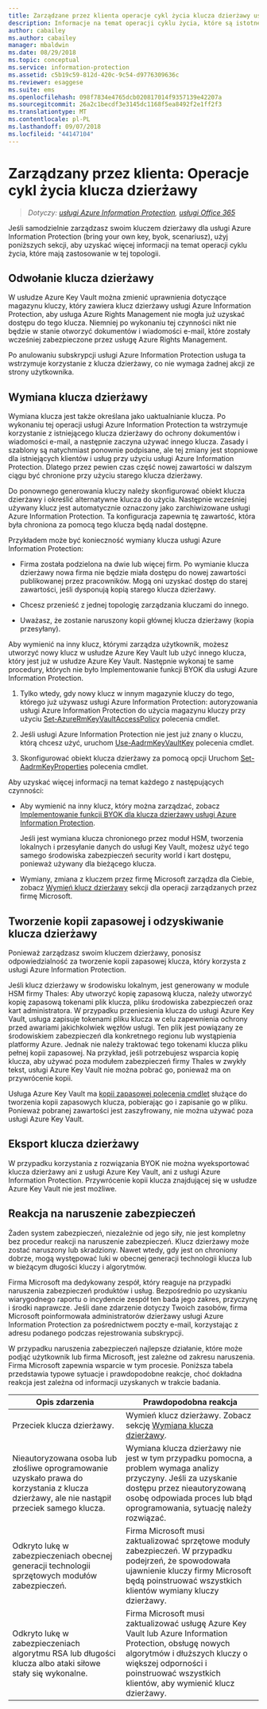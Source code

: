 ```yaml
---
title: Zarządzane przez klienta operacje cykl życia klucza dzierżawy usługi AIP
description: Informacje na temat operacji cyklu życia, które są istotne, jeśli zarządzasz swoim kluczem dzierżawy usługi Azure Information Protection (bring your own key, byok, scenariusz).
author: cabailey
ms.author: cabailey
manager: mbaldwin
ms.date: 08/29/2018
ms.topic: conceptual
ms.service: information-protection
ms.assetid: c5b19c59-812d-420c-9c54-d9776309636c
ms.reviewer: esaggese
ms.suite: ems
ms.openlocfilehash: 098f7834e4765dcb020817014f9357139e42207a
ms.sourcegitcommit: 26a2c1becdf3e3145dc1168f5ea8492f2e1ff2f3
ms.translationtype: MT
ms.contentlocale: pl-PL
ms.lasthandoff: 09/07/2018
ms.locfileid: "44147104"
---
```

# <a name="customer-managed-tenant-key-life-cycle-operations"></a>Zarządzany przez klienta: Operacje cykl życia klucza dzierżawy

>*Dotyczy: [usługi Azure Information Protection](https://azure.microsoft.com/pricing/details/information-protection), [usługi Office 365](http://download.microsoft.com/download/E/C/F/ECF42E71-4EC0-48FF-AA00-577AC14D5B5C/Azure_Information_Protection_licensing_datasheet_EN-US.pdf)*

Jeśli samodzielnie zarządzasz swoim kluczem dzierżawy dla usługi Azure Information Protection (bring your own key, byok, scenariusz), użyj poniższych sekcji, aby uzyskać więcej informacji na temat operacji cyklu życia, które mają zastosowanie w tej topologii.

## <a name="revoke-your-tenant-key"></a>Odwołanie klucza dzierżawy
W usłudze Azure Key Vault można zmienić uprawnienia dotyczące magazynu kluczy, który zawiera klucz dzierżawy usługi Azure Information Protection, aby usługa Azure Rights Management nie mogła już uzyskać dostępu do tego klucza. Niemniej po wykonaniu tej czynności nikt nie będzie w stanie otworzyć dokumentów i wiadomości e-mail, które zostały wcześniej zabezpieczone przez usługę Azure Rights Management.

Po anulowaniu subskrypcji usługi Azure Information Protection usługa ta wstrzymuje korzystanie z klucza dzierżawy, co nie wymaga żadnej akcji ze strony użytkownika.

## <a name="rekey-your-tenant-key"></a>Wymiana klucza dzierżawy
Wymiana klucza jest także określana jako uaktualnianie klucza. Po wykonaniu tej operacji usługi Azure Information Protection ta wstrzymuje korzystanie z istniejącego klucza dzierżawy do ochrony dokumentów i wiadomości e-mail, a następnie zaczyna używać innego klucza. Zasady i szablony są natychmiast ponownie podpisane, ale tej zmiany jest stopniowe dla istniejących klientów i usług przy użyciu usługi Azure Information Protection. Dlatego przez pewien czas część nowej zawartości w dalszym ciągu być chronione przy użyciu starego klucza dzierżawy.

Do ponownego generowania kluczy należy skonfigurować obiekt klucza dzierżawy i określić alternatywne klucza do użycia. Następnie wcześniej używany klucz jest automatycznie oznaczony jako zarchiwizowane usługi Azure Information Protection. Ta konfiguracja zapewnia tę zawartość, która była chroniona za pomocą tego klucza będą nadal dostępne.

Przykładem może być konieczność wymiany klucza usługi Azure Information Protection:

- Firma została podzielona na dwie lub więcej firm. Po wymianie klucza dzierżawy nowa firma nie będzie miała dostępu do nowej zawartości publikowanej przez pracowników. Mogą oni uzyskać dostęp do starej zawartości, jeśli dysponują kopią starego klucza dzierżawy.

- Chcesz przenieść z jednej topologię zarządzania kluczami do innego. 

- Uważasz, że zostanie naruszony kopii głównej klucza dzierżawy (kopia przesyłany).

Aby wymienić na inny klucz, którymi zarządza użytkownik, możesz utworzyć nowy klucz w usłudze Azure Key Vault lub użyć innego klucza, który jest już w usłudze Azure Key Vault. Następnie wykonaj te same procedury, których nie było Implementowanie funkcji BYOK dla usługi Azure Information Protection. 

1. Tylko wtedy, gdy nowy klucz w innym magazynie kluczy do tego, którego już używasz usługi Azure Information Protection: autoryzowania usługi Azure Information Protection do użycia magazynu kluczy przy użyciu [Set-AzureRmKeyVaultAccessPolicy](/powershell/module/azurerm.keyvault/set-azurermkeyvaultaccesspolicy) polecenia cmdlet.

2. Jeśli usługi Azure Information Protection nie jest już znany o kluczu, którą chcesz użyć, uruchom [Use-AadrmKeyVaultKey](/powershell/module/aadrm/use-aadrmkeyvaultkey) polecenia cmdlet.

3. Skonfigurować obiekt klucza dzierżawy za pomocą opcji Uruchom [Set-AadrmKeyProperties](/powershell/module/aadrm/set-aadrmkeyproperties) polecenia cmdlet.

Aby uzyskać więcej informacji na temat każdego z następujących czynności:

- Aby wymienić na inny klucz, który można zarządzać, zobacz [Implementowanie funkcji BYOK dla klucza dzierżawy usługi Azure Information Protection](plan-implement-tenant-key.md#implementing-byok-for-your-azure-information-protection-tenant-key).
    
    Jeśli jest wymiana klucza chronionego przez moduł HSM, tworzenia lokalnych i przesyłanie danych do usługi Key Vault, możesz użyć tego samego środowiska zabezpieczeń security world i kart dostępu, ponieważ używany dla bieżącego klucza.

- Wymiany, zmiana z kluczem przez firmę Microsoft zarządza dla Ciebie, zobacz [Wymień klucz dzierżawy](operations-microsoft-managed-tenant-key.md#rekey-your-tenant-key) sekcji dla operacji zarządzanych przez firmę Microsoft.

## <a name="backup-and-recover-your-tenant-key"></a>Tworzenie kopii zapasowej i odzyskiwanie klucza dzierżawy
Ponieważ zarządzasz swoim kluczem dzierżawy, ponosisz odpowiedzialność za tworzenie kopii zapasowej klucza, który korzysta z usługi Azure Information Protection. 

Jeśli klucz dzierżawy w środowisku lokalnym, jest generowany w module HSM firmy Thales: Aby utworzyć kopię zapasową klucza, należy utworzyć kopię zapasową tokenami plik klucza, pliku środowiska zabezpieczeń oraz kart administratora. W przypadku przeniesienia klucza do usługi Azure Key Vault, usługa zapisuje tokenami pliku klucza w celu zapewnienia ochrony przed awariami jakichkolwiek węzłów usługi. Ten plik jest powiązany ze środowiskiem zabezpieczeń dla konkretnego regionu lub wystąpienia platformy Azure. Jednak nie należy traktować tego tokenami klucza pliku pełnej kopii zapasowej. Na przykład, jeśli potrzebujesz wsparcia kopię klucza, aby używać poza modułem zabezpieczeń firmy Thales w zwykły tekst, usługi Azure Key Vault nie można pobrać go, ponieważ ma on przywrócenie kopii.

Usługa Azure Key Vault ma [kopii zapasowej polecenia cmdlet](/powershell/module/azurerm.keyvault/Backup-AzureKeyVaultKey) służące do tworzenia kopii zapasowych klucza, pobierając go i zapisanie go w pliku. Ponieważ pobranej zawartości jest zaszyfrowany, nie można używać poza usługi Azure Key Vault. 

## <a name="export-your-tenant-key"></a>Eksport klucza dzierżawy
W przypadku korzystania z rozwiązania BYOK nie można wyeksportować klucza dzierżawy ani z usługi Azure Key Vault, ani z usługi Azure Information Protection. Przywrócenie kopii klucza znajdującej się w usłudze Azure Key Vault nie jest możliwe. 

## <a name="respond-to-a-breach"></a>Reakcja na naruszenie zabezpieczeń
Żaden system zabezpieczeń, niezależnie od jego siły, nie jest kompletny bez procedur reakcji na naruszenie zabezpieczeń. Klucz dzierżawy może zostać naruszony lub skradziony. Nawet wtedy, gdy jest on chroniony dobrze, mogą występować luki w obecnej generacji technologii klucza lub w bieżącym długości kluczy i algorytmów.

Firma Microsoft ma dedykowany zespół, który reaguje na przypadki naruszenia zabezpieczeń produktów i usług. Bezpośrednio po uzyskaniu wiarygodnego raportu o incydencie zespół ten bada jego zakres, przyczynę i środki naprawcze. Jeśli dane zdarzenie dotyczy Twoich zasobów, firma Microsoft poinformowała administratorów dzierżawy usługi Azure Information Protection za pośrednictwem poczty e-mail, korzystając z adresu podanego podczas rejestrowania subskrypcji.

W przypadku naruszenia zabezpieczeń najlepsze działanie, które może podjąć użytkownik lub firma Microsoft, jest zależne od zakresu naruszenia. Firma Microsoft zapewnia wsparcie w tym procesie. Poniższa tabela przedstawia typowe sytuacje i prawdopodobne reakcje, choć dokładna reakcja jest zależna od informacji uzyskanych w trakcie badania.

|Opis zdarzenia|Prawdopodobna reakcja|
|------------------------|-------------------|
|Przeciek klucza dzierżawy.|Wymień klucz dzierżawy. Zobacz sekcję [Wymiana klucza dzierżawy](#rekey-your-tenant-key).|
|Nieautoryzowana osoba lub złośliwe oprogramowanie uzyskało prawa do korzystania z klucza dzierżawy, ale nie nastąpił przeciek samego klucza.|Wymiana klucza dzierżawy nie jest w tym przypadku pomocna, a problem wymaga analizy przyczyny. Jeśli za uzyskanie dostępu przez nieautoryzowaną osobę odpowiada proces lub błąd oprogramowania, sytuację należy rozwiązać.|
|Odkryto lukę w zabezpieczeniach obecnej generacji technologii sprzętowych modułów zabezpieczeń.|Firma Microsoft musi zaktualizować sprzętowe moduły zabezpieczeń. W przypadku podejrzeń, że spowodowała ujawnienie kluczy firmy Microsoft będą poinstruować wszystkich klientów wymiany kluczy dzierżawy.|
|Odkryto lukę w zabezpieczeniach algorytmu RSA lub długości klucza albo ataki siłowe stały się wykonalne.|Firma Microsoft musi zaktualizować usługę Azure Key Vault lub Azure Information Protection, obsługę nowych algorytmów i dłuższych kluczy o większej odporności i poinstruować wszystkich klientów, aby wymienić klucz dzierżawy.|


